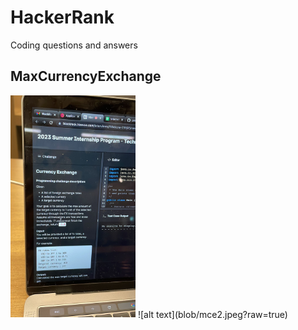 # HackerRank
Coding questions and answers

MaxCurrencyExchange
-------------------

<img src="blob/mce1.jpeg?raw=true" width="200">
![alt text](blob/mce2.jpeg?raw=true)
